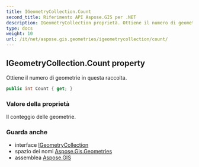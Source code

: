 ```yaml
---
title: IGeometryCollection.Count
second_title: Riferimento API Aspose.GIS per .NET
description: IGeometryCollection proprietà. Ottiene il numero di geometrie in questa raccolta.
type: docs
weight: 10
url: /it/net/aspose.gis.geometries/igeometrycollection/count/
---
```

## IGeometryCollection.Count property

Ottiene il numero di geometrie in questa raccolta.

```csharp
public int Count { get; }
```

### Valore della proprietà

Il conteggio delle geometrie.

### Guarda anche

* interface [IGeometryCollection](../)
* spazio dei nomi [Aspose.Gis.Geometries](../../igeometrycollection/)
* assemblea [Aspose.GIS](../../../)


